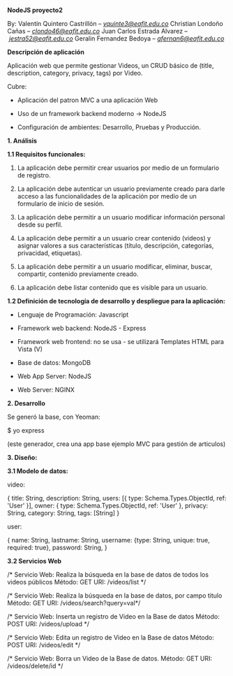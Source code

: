 **NodeJS proyecto2**

By:
Valentín Quintero Castrillón – [*vquinte3@eafit.edu.co*](mailto:vquinte3@eafit.edu.co)
Christian Londoño Cañas – [*clondo46@eafit.edu.co*](mailto:clondo46@eafit.edu.co)
Juan Carlos Estrada Alvarez – [*jestra52@eafit.edu.co*](mailto:jestra52@eafit.edu.co)
Geralin Fernandez Bedoya – [*gfernan6@eafit.edu.co*](mailto:gfernan6@eafit.edu.co)

**Descripción de aplicación**

Aplicación web que permite gestionar Videos, un CRUD básico de (title,
description, category, privacy, tags) por Video.

Cubre:

-   Aplicación del patron MVC a una aplicación Web

-   Uso de un framework backend moderno -&gt; NodeJS

-   Configuración de ambientes: Desarrollo, Pruebas y Producción.

**1. Análisis**

**1.1 Requisitos funcionales:**

1.  La aplicación debe permitir crear usuarios por medio de un
    formulario de registro.

2.  La aplicación debe autenticar un usuario previamente creado para
    darle acceso a las funcionalidades de la aplicación por medio de un
    formulario de inicio de sesión.

3.  La aplicación debe permitir a un usuario modificar información
    personal desde su perfil.

4.  La aplicación debe permitir a un usuario crear contenido (videos) y
    asignar valores a sus características (título, descripción,
    categorías, privacidad, etiquetas).

5.  La aplicación debe permitir a un usuario modificar, eliminar,
    buscar, compartir, contenido previamente creado.

6.  La aplicación debe listar contenido que es visible para un usuario.

**1.2 Definición de tecnología de desarrollo y despliegue para la
aplicación:**

-   Lenguaje de Programación: Javascript

-   Framework web backend: NodeJS - Express

-   Framework web frontend: no se usa - se utilizará Templates HTML para
    Vista (V)

-   Base de datos: MongoDB

-   Web App Server: NodeJS

-   Web Server: NGINX

**2. Desarrollo**

Se generó la base, con Yeoman:

$ yo express

(este generador, crea una app base ejemplo MVC para gestión de
articulos)

**3. Diseño:**

**3.1 Modelo de datos:**

video:

{ title: String, description: String, users: \[{ type:
Schema.Types.ObjectId, ref: 'User' }\], owner: { type:
Schema.Types.ObjectId, ref: 'User' }, privacy: String, category: String,
tags: \[String\] }

user:

{ name: String, lastname: String, username: {type: String, unique: true,
required: true}, password: String, }

**3.2 Servicios Web**

/\* Servicio Web: Realiza la búsqueda en la base de datos de todos los
videos públicos Método: GET URI: /videos/list \*/

/\* Servicio Web: Realiza la búsqueda en la base de datos, por campo
titulo Método: GET URI: /videos/search?query=val\*/

/\* Servicio Web: Inserta un registro de Video en la Base de datos
Método: POST URI: /videos/upload \*/

/\* Servicio Web: Edita un registro de Video en la Base de datos Método:
POST URI: /videos/edit \*/

/\* Servicio Web: Borra un Video de la Base de datos. Método: GET URI:
/videos/delete/id \*/
